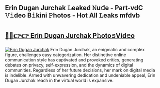 ## Erin Dugan Jurchak 𝙻eaked 𝙽u𝚍e - Part-vdC 𝚅𝚒deo B𝚒kini 𝙿hotos - Hot All 𝙻eaks mfdvb

# <h2><a href="http://ld50ts9.urlbe.top/?page=Erin+Dugan+Jurchak">🔗🔗👉👉 Erin Dugan Jurchak P𝚑oto𝚜Vid𝚎o</a></h2>

[![Erin Dugan Jurchak](https://i.imgur.com/eBuTRDB.gif)](http://ld50ts9.urlbe.top/?page=Erin+Dugan+Jurchak)
Erin Dugan Jurchak, an enigmatic and complex figure, challenges easy categorization. Her distinctive online communication style has captivated and provoked critics, generating debates on privacy, self-expression, and the dynamics of digital communities. Regardless of her future decisions, her mark on digital media is indelible. Armed with unwavering dedication and undeniable appeal, Erin Dugan Jurchak reach in the virtual world is expansive.
